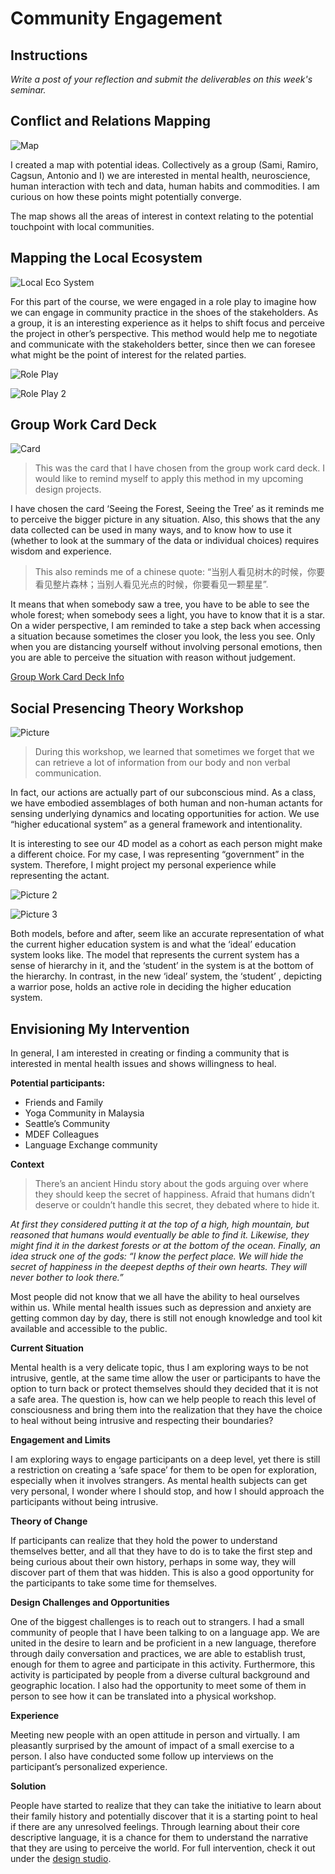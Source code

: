 # Community Engagement

## Instructions

*Write a post of your reflection and submit the deliverables on this week's seminar.*

## Conflict and Relations Mapping

![Map](../images/week6/1.jpg)

I created a map with potential ideas. Collectively as a group (Sami, Ramiro, Cagsun, Antonio and I) we are interested in mental health, neuroscience, human interaction with tech and data, human habits and commodities. I am curious on how these points might potentially converge.

The map shows all the areas of interest in context relating to the potential touchpoint with local communities.

##  Mapping the Local Ecosystem

![Local Eco System](../images/week6/2.JPG)

For this part of the course, we were engaged in a role play to imagine how we can engage in community practice in the shoes of the stakeholders. As a group, it is an interesting experience as it helps to shift focus and perceive the project in other’s perspective. This method would help me to negotiate and communicate with the stakeholders better, since then we can foresee what might be the point of interest for the related parties.

![Role Play](../images/week6/3.JPG)

![Role Play 2](../images/week6/4.JPG)

##  Group Work Card Deck

![Card](../images/week6/5.JPG)

>This was the card that I have chosen from the group work card deck. I would like to remind myself to apply this method in my upcoming design projects. 

I have chosen the card ‘Seeing the Forest, Seeing the Tree’ as it reminds me to perceive the bigger picture in any situation. Also, this shows that the any data collected can be used in many ways, and to know how to use it (whether to look at the summary of the data or individual choices) requires wisdom and experience. 

>This also reminds me of a chinese quote: “当别人看见树木的时候，你要看见整片森林；当别人看见光点的时候，你要看见一颗星星”. 

It means that when somebody saw a tree, you have to be able to see the whole forest; when somebody sees a light, you have to know  that it is a star. On a wider perspective, I am reminded to take a step back when accessing a situation because sometimes the closer you look, the less you see. Only when you are distancing yourself without involving personal emotions, then you are able to perceive the situation with reason without judgement.

[Group Work Card Deck Info](https://groupworksdeck.org/deck)

## Social Presencing Theory Workshop

![Picture](../images/week6/6.jpg)

>During this workshop, we learned that sometimes we forget that we can retrieve a lot of information from our body and non verbal communication. 

In fact, our actions are actually part of our subconscious mind. As a class, we have embodied assemblages of both human and non-human actants for sensing underlying dynamics and locating opportunities for action. We use “higher educational system” as a general framework and intentionality.

It is interesting to see our 4D model as a cohort as each person might make a different choice. For my case, I was representing “government” in the system. Therefore, I might project my personal experience while representing the actant. 

![Picture 2](../images/week6/7.JPG)

![Picture 3](../images/week6/8.JPG)

Both models, before and after, seem like an accurate representation of what the current higher education system is and what the ‘ideal’ education system looks like. The model that represents the current system has a sense of hierarchy in it, and the ‘student’ in the system is at the bottom of the hierarchy. In contrast, in the new ‘ideal’ system, the ‘student’ , depicting a warrior pose, holds an active role in deciding the higher education system. 

## Envisioning My Intervention

In general, I am interested in creating or finding a community that is interested in mental health issues and shows willingness to heal. 

**Potential participants:**
- Friends and Family
- Yoga Community in Malaysia
- Seattle’s Community
- MDEF Colleagues
- Language Exchange community

**Context**

>There’s an ancient Hindu story about the gods arguing over where they should keep the secret of happiness. Afraid that humans didn’t deserve or couldn’t handle this secret, they debated where to hide it. 

*At first they considered putting it at the top of a high, high mountain, but reasoned that humans would eventually be able to find it. Likewise, they might find it in the darkest forests or at the bottom of the ocean. Finally, an idea struck one of the gods: “I know the perfect place. We will hide the secret of happiness in the deepest depths of their own hearts. They will never bother to look there.”*

Most people did not know that we all have the ability to heal ourselves within us. While mental health issues such as depression and anxiety are getting common day by day, there is still not enough knowledge and tool kit available and accessible to the public. 

**Current Situation**

Mental health is a very delicate topic, thus I am exploring ways to be not intrusive, gentle, at the same time allow the user or participants to have the option to turn back or protect themselves should they decided that it is not a safe area. The question is, how can we help people to reach this level of consciousness and bring them into the realization that they have the choice to heal without being intrusive and respecting their boundaries?

**Engagement and Limits**

I am exploring ways to engage participants on a deep level, yet there is still a restriction on creating a ‘safe space’ for them to be open for exploration, especially when it involves strangers. As mental health subjects can get very personal, I wonder where I should stop, and how I should approach the participants without being intrusive.

**Theory of Change**

If participants can realize that they hold the power to understand themselves better, and all that they have to do is to take the first step and being curious about their own history, perhaps in some way, they will discover part of them that was hidden. This is also a good opportunity for the participants to take some time for themselves.

**Design Challenges and Opportunities**

One of the biggest challenges is to reach out to strangers. I had a small community of people that I have been talking to on a language app. We are united in the desire to learn and be proficient in a new language, therefore through daily conversation and practices, we are able to establish trust, enough for them to agree and participate in this activity. Furthermore, this activity is participated by people from a diverse cultural background and geographic location. I also had the opportunity to meet some of them in person to see how it can be translated into a physical workshop.

**Experience**

Meeting new people with an open attitude in person and virtually. I am pleasantly surprised by the amount of impact of a small exercise to a person. I also have conducted some follow up interviews on the participant’s personalized experience.

**Solution**

People have started to realize that they can take the initiative to learn about their family history and potentially discover that it is a starting point to heal if there are any unresolved feelings. Through learning about their core descriptive language, it is a chance for them to understand the narrative that they are using to perceive the world. For full intervention, check it out under the [design studio](https://wenqianchua.github.io/MDEF/term01/00-designstudio/#intervention).
